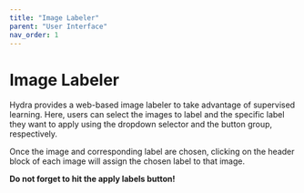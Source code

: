 ```yaml
---
title: "Image Labeler"
parent: "User Interface"
nav_order: 1
---
```


# Image Labeler

Hydra provides a web-based image labeler to take advantage of supervised learning. Here, users can select the images to label and the specific label they want to apply using the dropdown selector and the button group, respectively. 

Once the image and corresponding label are chosen, clicking on the header block of each image will assign the chosen label to that image. 

**Do not forget to hit the apply labels button!**